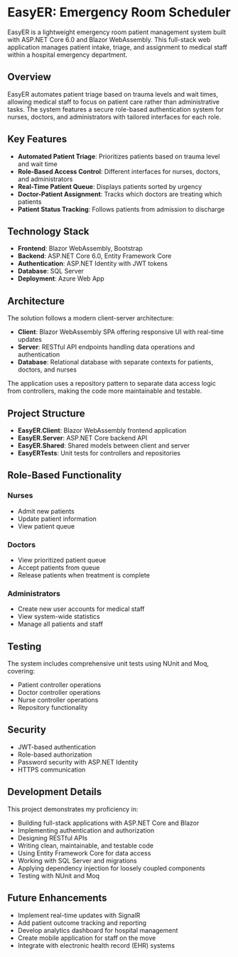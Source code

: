 # EasyER: Emergency Room Scheduler

EasyER is a lightweight emergency room patient management system built with ASP.NET Core 6.0 and Blazor WebAssembly. This full-stack web application manages patient intake, triage, and assignment to medical staff within a hospital emergency department.

## Overview

EasyER automates patient triage based on trauma levels and wait times, allowing medical staff to focus on patient care rather than administrative tasks. The system features a secure role-based authentication system for nurses, doctors, and administrators with tailored interfaces for each role.

## Key Features

- **Automated Patient Triage**: Prioritizes patients based on trauma level and wait time
- **Role-Based Access Control**: Different interfaces for nurses, doctors, and administrators
- **Real-Time Patient Queue**: Displays patients sorted by urgency
- **Doctor-Patient Assignment**: Tracks which doctors are treating which patients
- **Patient Status Tracking**: Follows patients from admission to discharge

## Technology Stack

- **Frontend**: Blazor WebAssembly, Bootstrap
- **Backend**: ASP.NET Core 6.0, Entity Framework Core
- **Authentication**: ASP.NET Identity with JWT tokens
- **Database**: SQL Server
- **Deployment**: Azure Web App

## Architecture

The solution follows a modern client-server architecture:

- **Client**: Blazor WebAssembly SPA offering responsive UI with real-time updates
- **Server**: RESTful API endpoints handling data operations and authentication
- **Database**: Relational database with separate contexts for patients, doctors, and nurses

The application uses a repository pattern to separate data access logic from controllers, making the code more maintainable and testable.

## Project Structure

- **EasyER.Client**: Blazor WebAssembly frontend application
- **EasyER.Server**: ASP.NET Core backend API
- **EasyER.Shared**: Shared models between client and server
- **EasyERTests**: Unit tests for controllers and repositories

## Role-Based Functionality

### Nurses
- Admit new patients
- Update patient information
- View patient queue

### Doctors
- View prioritized patient queue
- Accept patients from queue
- Release patients when treatment is complete

### Administrators
- Create new user accounts for medical staff
- View system-wide statistics
- Manage all patients and staff

## Testing

The system includes comprehensive unit tests using NUnit and Moq, covering:
- Patient controller operations
- Doctor controller operations
- Nurse controller operations
- Repository functionality

## Security

- JWT-based authentication
- Role-based authorization
- Password security with ASP.NET Identity
- HTTPS communication

## Development Details

This project demonstrates my proficiency in:
- Building full-stack applications with ASP.NET Core and Blazor
- Implementing authentication and authorization
- Designing RESTful APIs
- Writing clean, maintainable, and testable code
- Using Entity Framework Core for data access
- Working with SQL Server and migrations
- Applying dependency injection for loosely coupled components
- Testing with NUnit and Moq

## Future Enhancements

- Implement real-time updates with SignalR
- Add patient outcome tracking and reporting
- Develop analytics dashboard for hospital management
- Create mobile application for staff on the move
- Integrate with electronic health record (EHR) systems
  
